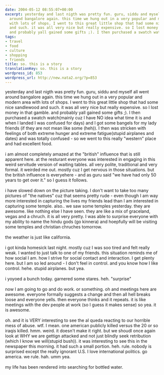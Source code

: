```yaml
---
date: 2004-05-12 08:55:07+00:00
excerpt: yesterday and last nigth was pretty fun. guru, siddu and myself all went
  around bangalore again. this time we hung out in a very popular and modern area
  with lots of shops. I went to this great little shop that had some nice sandlewood
  and such. it was all very nice but really expensive. so I lost money in that gamble.
  and probably yall gained some gifts ;). I then purchased a swatch watch(mainly...
tags:
- travel
- food
- culture
- shopping
- friends
title: so. this is a story
translationKey: so. this is a story
wordpress_id: 853
wordpress_url: http://new.nata2.org/?p=853
---
```


yesterday and last nigth was pretty fun. guru, siddu and myself all went around bangalore again. this time we hung out in a very popular and modern area with lots of shops. I went to this great little shop that had some nice sandlewood and such. it was all very nice but really expensive. so I lost money in that gamble. and probably yall gained some gifts ;). I then purchased a swatch watch(mainly cuz I have NO idea what time it is and when I landed I was confused for days) and I got some bangels for my lady friends (if they are not mean like some (heh)). I then was stricken with feelings of both extreme hunger and extreme fatigue(stupid airplanes and dates) and was totally confused - so we went to this really "western" place and had excellent food. <br/><br/>i am almost completely amazed at the "british" influence that is still apparent here. at the resturant everyone was interested in engaging in this weird servitude version of waiting tables. all very polite, traditional and very formal. it weirded me out. mostly cuz I get nervous in those situations. but the british influence is everyehere - and as guru said "we have had only 50 years to get over it." so I guess it follows. <br/><Br>i have slowed down on the picture taking. I don't want to take too many pictures of "the natives" cuz that seems pretty rude - even though I am way more interested in capturing the lives my friends lead than I am interested in capturing some temple. also.. we saw some temples yesterday. they are awesome. like nothing else I have seen. they are like a mix of graceland, vegas and a chruch. it is all very pretty. I was able to surprise everyone with my ability to name the hindu gods (go kinnera) and hoepfully will be visiting some temples and christian chruches tomorrow. <Br><br/>the weather is just like california. <br/><br/>i got kinda homesick last night. mostly cuz I was soo tired and felt really weak. I wanted to just talk to one of my friends. this situation reminds me of how social I am. how I strive for social contact and interaction. I get plenty here. but I am so led around - I don't feel in control. and you know how I like control. hehe. stupid airplanes. but yea. <br/><br/>i yoyoed a bunch today. garnered some stares. heh. "surprise"<br/><br/>now I am going to go and do work. or something. oh and meetings here are awesome. everyone formally suggests a change and then all hell breaks loose and everyone yells. then everyone thinks and it repeats. it is like meetings with the dev people at work (so I guess it makes sense) so yea. it is awesome. <br/><br/>oh. and it is VERY interesting to see the al queda reacting to our horrible mess of abuse. wtf. I mean. one american publicly killed versus the 20 or so iraqis killed. hmm. weird. it doesn't make it right. but we shoudl once again look at WHY we are gettign attacked and not just blindly seek retribution (which I know we will(stupid bush)). it was interesting to see this in the newspaper this morning. it had such a small portion. heh. rule. nobody is surprised except the really ignorant U.S. I love international politics. go america. we rule. hah. umm yea. <br/><br/>my life has been rendered into searching for bottled water.